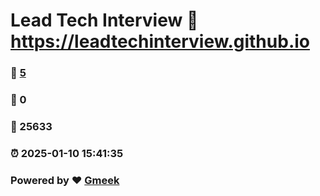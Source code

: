 # Lead Tech Interview :link: https://leadtechinterview.github.io 
### :page_facing_up: [5](https://leadtechinterview.github.io/tag.html) 
### :speech_balloon: 0 
### :hibiscus: 25633 
### :alarm_clock: 2025-01-10 15:41:35 
### Powered by :heart: [Gmeek](https://github.com/Meekdai/Gmeek)
